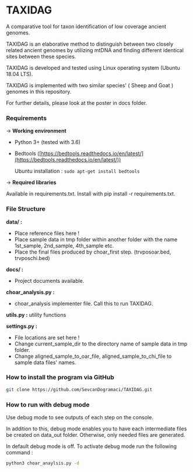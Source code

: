 # TAXIDAG 

A comparative tool for taxon identification of low coverage ancient genomes.

TAXIDAG is an elaborative method  to distinguish between two closely related ancient genomes by utilizing mtDNA and finding different identical sites between these species.

TAXIDAG is developed and tested using Linux operating system (Ubuntu 18.04 LTS).

TAXIDAG is implemented with two similar species' ( Sheep and Goat ) genomes in this repository.

For further details, please look at the poster in docs folder.

### **Requirements**

→ **Working environment**

- Python 3+ (tested with 3.6)
- Bedtools ([https://bedtools.readthedocs.io/en/latest/](https://bedtools.readthedocs.io/en/latest/))

    Ubuntu installation : `sudo apt-get install bedtools`

→ **Required libraries**

Available in requirements.txt. Install with pip install -r requirements.txt.

### File Structure

**data/ :**

- Place reference files here !
- Place sample data in tmp folder within another folder with the name 1st_sample, 2nd_sample, 4th_sample etc.
- Place the final files produced by choar_first step. (trvposoar.bed, trvposchi.bed)

**docs/ :**

- Project documents available.

**choar_analysis.py :** 

- choar_analysis implementer file. Call this to run TAXIDAG.

**utils.py :** utility functions 

**settings.py :**

- File locations are set here !
- Change current_sample_dir to the directory name of sample data in tmp folder.
- Change aligned_sample_to_oar_file, aligned_sample_to_chi_file to sample data files' names.

### **How to install the program via GitHub**

```bash
git clone https://github.com/SevcanDogramaci/TAXIDAG.git
```

### How to run with debug mode

Use debug mode to see outputs of each step on the console. 

In addition to this, debug mode enables you to have each intermediate files be created on data_out folder. Otherwise, only needed files are generated.

In default debug mode is off. To activate debug mode run the following command :

```bash
python3 choar_anaylsis.py -d
```

